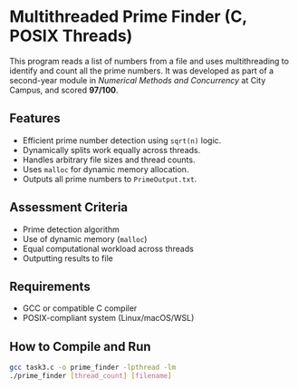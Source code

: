 # Multithreaded Prime Finder (C, POSIX Threads)

This program reads a list of numbers from a file and uses multithreading to identify and count all the prime numbers. It was developed as part of a second-year module in *Numerical Methods and Concurrency* at City Campus, and scored **97/100**.

## Features
- Efficient prime number detection using `sqrt(n)` logic.
- Dynamically splits work equally across threads.
- Handles arbitrary file sizes and thread counts.
- Uses `malloc` for dynamic memory allocation.
- Outputs all prime numbers to `PrimeOutput.txt`.

## Assessment Criteria
- Prime detection algorithm
- Use of dynamic memory (`malloc`)
- Equal computational workload across threads
- Outputting results to file

## Requirements
- GCC or compatible C compiler
- POSIX-compliant system (Linux/macOS/WSL)

##  How to Compile and Run

```bash
gcc task3.c -o prime_finder -lpthread -lm
./prime_finder [thread_count] [filename]

